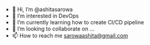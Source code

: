 - 👋 Hi, I’m @ashitasarowa
- 👀 I’m interested in DevOps
- 🌱 I’m currently learning how to create CI/CD pipeline
- 💞️ I’m looking to collaborate on ...
- 📫 How to reach me sarowaashita@gmail.com

<!---
ashitasarowa/ashitasarowa is a ✨ special ✨ repository because its `README.md` (this file) appears on your GitHub profile.
You can click the Preview link to take a look at your changes.
--->
